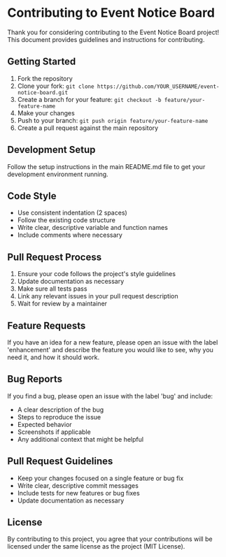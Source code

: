 # Contributing to Event Notice Board

Thank you for considering contributing to the Event Notice Board project! This document provides guidelines and instructions for contributing.

## Getting Started

1. Fork the repository
2. Clone your fork: `git clone https://github.com/YOUR_USERNAME/event-notice-board.git`
3. Create a branch for your feature: `git checkout -b feature/your-feature-name`
4. Make your changes
5. Push to your branch: `git push origin feature/your-feature-name`
6. Create a pull request against the main repository

## Development Setup

Follow the setup instructions in the main README.md file to get your development environment running.

## Code Style

- Use consistent indentation (2 spaces)
- Follow the existing code structure
- Write clear, descriptive variable and function names
- Include comments where necessary

## Pull Request Process

1. Ensure your code follows the project's style guidelines
2. Update documentation as necessary
3. Make sure all tests pass
4. Link any relevant issues in your pull request description
5. Wait for review by a maintainer

## Feature Requests

If you have an idea for a new feature, please open an issue with the label 'enhancement' and describe the feature you would like to see, why you need it, and how it should work.

## Bug Reports

If you find a bug, please open an issue with the label 'bug' and include:

- A clear description of the bug
- Steps to reproduce the issue
- Expected behavior
- Screenshots if applicable
- Any additional context that might be helpful

## Pull Request Guidelines

- Keep your changes focused on a single feature or bug fix
- Write clear, descriptive commit messages
- Include tests for new features or bug fixes
- Update documentation as necessary

## License

By contributing to this project, you agree that your contributions will be licensed under the same license as the project (MIT License).